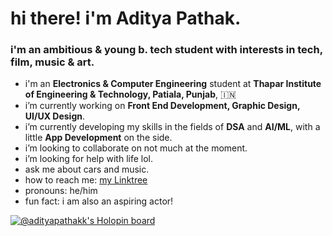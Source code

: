# hi there! i'm **Aditya Pathak**.
### i'm an ambitious & young b. tech student with interests in tech, film, music & art. 

- i'm an **Electronics & Computer Engineering** student at **Thapar Institute of Engineering & Technology, Patiala, Punjab**, 🇮🇳
- i’m currently working on **Front End Development, Graphic Design, UI/UX Design**.
- i’m currently developing my skills in the fields of **DSA** and **AI/ML**, with a little **App Development** on the side.
- i’m looking to collaborate on not much at the moment.
- i’m looking for help with life lol.
- ask me about cars and music.
- how to reach me: [my Linktree](https://linktr.ee/adityapathakk)
- pronouns: he/him
- fun fact: i am also an aspiring actor!

[![@adityapathakk's Holopin board](https://holopin.me/adityapathakk)](https://holopin.io/@adityapathakk)
